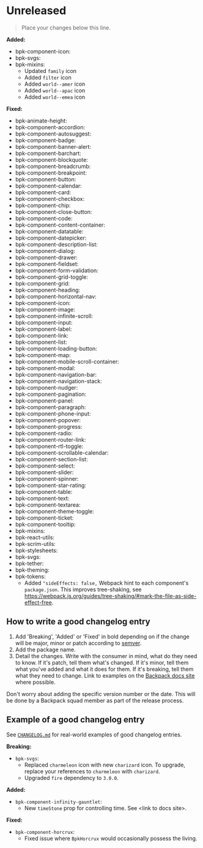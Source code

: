# Unreleased

> Place your changes below this line.

**Added:**

- bpk-component-icon:
- bpk-svgs:
- bpk-mixins:
  - Updated `family` icon
  - Added `filter` icon
  - Added `world--amer` icon
  - Added `world--apac` icon
  - Added `world--emea` icon

**Fixed:**

- bpk-animate-height:
- bpk-component-accordion:
- bpk-component-autosuggest:
- bpk-component-badge:
- bpk-component-banner-alert:
- bpk-component-barchart:
- bpk-component-blockquote:
- bpk-component-breadcrumb:
- bpk-component-breakpoint:
- bpk-component-button:
- bpk-component-calendar:
- bpk-component-card:
- bpk-component-checkbox:
- bpk-component-chip:
- bpk-component-close-button:
- bpk-component-code:
- bpk-component-content-container:
- bpk-component-datatable:
- bpk-component-datepicker:
- bpk-component-description-list:
- bpk-component-dialog:
- bpk-component-drawer:
- bpk-component-fieldset:
- bpk-component-form-validation:
- bpk-component-grid-toggle:
- bpk-component-grid:
- bpk-component-heading:
- bpk-component-horizontal-nav:
- bpk-component-icon:
- bpk-component-image:
- bpk-component-infinite-scroll:
- bpk-component-input:
- bpk-component-label:
- bpk-component-link:
- bpk-component-list:
- bpk-component-loading-button:
- bpk-component-map:
- bpk-component-mobile-scroll-container:
- bpk-component-modal:
- bpk-component-navigation-bar:
- bpk-component-navigation-stack:
- bpk-component-nudger:
- bpk-component-pagination:
- bpk-component-panel:
- bpk-component-paragraph:
- bpk-component-phone-input:
- bpk-component-popover:
- bpk-component-progress:
- bpk-component-radio:
- bpk-component-router-link:
- bpk-component-rtl-toggle:
- bpk-component-scrollable-calendar:
- bpk-component-section-list:
- bpk-component-select:
- bpk-component-slider:
- bpk-component-spinner:
- bpk-component-star-rating:
- bpk-component-table:
- bpk-component-text:
- bpk-component-textarea:
- bpk-component-theme-toggle:
- bpk-component-ticket:
- bpk-component-tooltip:
- bpk-mixins:
- bpk-react-utils:
- bpk-scrim-utils:
- bpk-stylesheets:
- bpk-svgs:
- bpk-tether:
- bpk-theming:
- bpk-tokens:
  - Added `"sideEffects: false,` Webpack hint to each component's `package.json`. This improves tree-shaking, see https://webpack.js.org/guides/tree-shaking/#mark-the-file-as-side-effect-free.

## How to write a good changelog entry

1. Add 'Breaking', 'Added' or 'Fixed' in bold depending on if the change will be major, minor or patch according to [semver](semver.org).
2. Add the package name.
3. Detail the changes. Write with the consumer in mind, what do they need to know. If it's patch, tell them what's changed. If it's minor, tell them what you've added and what it does for them. If it's breaking, tell them what they need to change. Link to examples on the [Backpack docs site](backpack.github.io) where possible.

Don't worry about adding the specific version number or the date. This will be done by a Backpack squad member as part of the release process.

## Example of a good changelog entry

See [`CHANGELOG.md`](CHANGELOG.md) for real-world examples of good changelog entries.

**Breaking:**

- `bpk-svgs`:
  - Replaced `charmeleon` icon with new `charizard` icon. To upgrade, replace your references to `charmeleon` with `charizard`.
  - Upgraded `fire` dependency to `3.0.0`.

**Added:**

- `bpk-component-infinity-gauntlet`:
  - New `timeStone` prop for controlling time. See &lt;link to docs site&gt;.

**Fixed:**

- `bpk-component-horcrux`:
  - Fixed issue where `BpkHorcrux` would occasionally possess the living.
